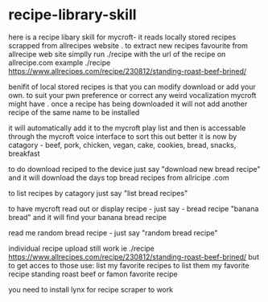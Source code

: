 # recipe-library-skill

here is a recipe libary skill for mycroft-   it reads locally stored recipes scrapped from allrecipes website .   to extract new recipes favourite  from  allrecipe web site
 simplly run ./recipe  with the url of the recipe on allrecipe.com
 example 
 ./recipe https://www.allrecipes.com/recipe/230812/standing-roast-beef-brined/
 
 benifit of local stored recipes  is that you can modify download or add your own. to suit your pwn preference or correct any weird vocalization mycroft might have .  once a recipe has being downloaded it will not add another recipe of the same name to be installed
 
 it will automatically add it to the  mycroft  play list  and then is accessable  through the mycroft  voice interface
  to sort this out better it is now by catagory - beef, pork, chicken, vegan, cake, cookies, bread, snacks, breakfast
  
   to do download reciped to the device
    just say "download new bread recipe" and it will download the days top  bread recipes from allricipe .com
    
 to list recipes by catagory just say "list bread recipes"  
 
 to  have mycroft read out or display recipe - just say - bread recipe "banana bread"  and  it will find your banana bread recipe
 
 read me random bread recipe - just say "random bread recipe"
 
 individual  recipe upload still work ie
 ./recipe https://www.allrecipes.com/recipe/230812/standing-roast-beef-brined/
 but to get acces to those use:
 list my favorite recipes to list them
 my favorite recipe  standing roast beef
 or  famon favorite recipe
 
 you need to install lynx  for recipe scraper to work
 
 

